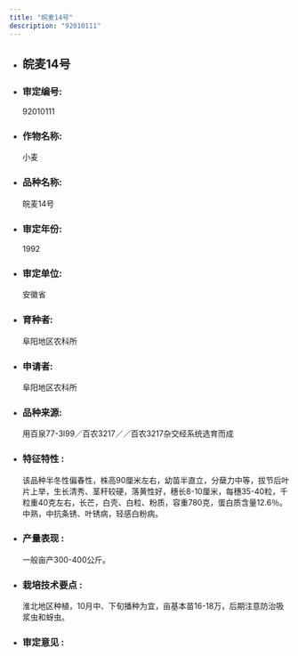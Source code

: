 ```yaml
---
title: "皖麦14号"
description: "92010111"
---
```

* ## 皖麦14号
* ###  审定编号:  
   92010111

*  ### 作物名称:  
   小麦

*   ###  品种名称: 
    皖麦14号

*   ### 审定年份: 
    1992

*   ### 审定单位:  
    安徽省

*   ### 育种者:  
    阜阳地区农科所

*   ### 申请者:  
    阜阳地区农科所

*   ### 品种来源:  
    用百泉77-3l99／百农3217／／百农3217杂交经系统选育而成

*   ### 特征特性 : 
    该品种半冬性偏春性，株高90厘米左右，幼苗半直立，分蘖力中等，拔节后叶片上举，生长清秀、茎秆较硬，落黄性好，穗长8-10厘米，每穗35-40粒，千粒重40克左右，长芒，白壳、白粒、粉质，容重780克，蛋白质含量12.6％。中熟，中抗条锈、叶锈病，轻感白粉病。

*   ### 产量表现 : 
    一般亩产300-400公斤。

*   ### 栽培技术要点 : 
    淮北地区种植，10月中、下旬播种为宜，亩基本苗16-18万，后期注意防治吸浆虫和蚜虫。

*   ### 审定意见 : 
    
